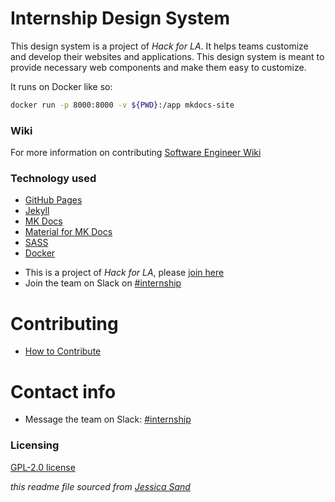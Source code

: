 # Internship Design System

This design system is a project of _Hack for LA_. It helps teams customize and develop their websites and applications. This design system is meant to provide necessary web components and make them easy to customize.

It runs on Docker like so: 
```bash
docker run -p 8000:8000 -v ${PWD}:/app mkdocs-site
```

### Wiki

For more information on contributing
[Software Engineer Wiki](https://github.com/hackforla/internship/wiki/Software-Engineer)

### Technology used

- [GitHub Pages](https://pages.github.com/)
- [Jekyll](https://jekyllrb.com/docs/)
- [MK Docs](https://www.mkdocs.org/)
- [Material for MK Docs](https://squidfunk.github.io/mkdocs-material/)
- [SASS](https://sass-lang.com/)
- [Docker](https://docker.com)

<!-- Explain the different ways people can contribute. For example: -->

- This is a project of _Hack for LA_, please [join here](https://www.hackforla.org/join)
- Join the team on Slack on [#internship](https://hackforla.slack.com/archives/C01VAUPU788)

# Contributing

- [How to Contribute](CONTRIBUTING.md)

# Contact info

- Message the team on Slack: [#internship](https://hackforla.slack.com/archives/C01VAUPU788)

### Licensing

[GPL-2.0 license](https://github.com/hackforla/internship-website-design-system#GPL-2.0-1-ov-file)

_this readme file sourced from [Jessica Sand](http://jessicasand.com/other-stuff/just-enough-docs/)_
